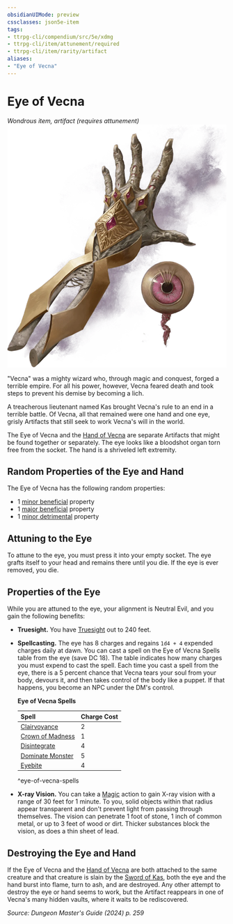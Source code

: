 ```yaml
---
obsidianUIMode: preview
cssclasses: json5e-item
tags:
- ttrpg-cli/compendium/src/5e/xdmg
- ttrpg-cli/item/attunement/required
- ttrpg-cli/item/rarity/artifact
aliases: 
- "Eye of Vecna"
---
```

# Eye of Vecna
*Wondrous item, artifact (requires attunement)*  
![](Misc%20Files/CLI/compendium/items/img/eye-and-hand-of-vecna.webp#right)


"Vecna" was a mighty wizard who, through magic and conquest, forged a terrible empire. For all his power, however, Vecna feared death and took steps to prevent his demise by becoming a lich.

A treacherous lieutenant named Kas brought Vecna's rule to an end in a terrible battle. Of Vecna, all that remained were one hand and one eye, grisly Artifacts that still seek to work Vecna's will in the world.

The Eye of Vecna and the [Hand of Vecna](Misc%20Files/CLI/compendium/items/hand-of-vecna-xdmg.md) are separate Artifacts that might be found together or separately. The eye looks like a bloodshot organ torn free from the socket. The hand is a shriveled left extremity.

## Random Properties of the Eye and Hand

The Eye of Vecna has the following random properties:

- 1 [minor beneficial](Misc%20Files/CLI/compendium/tables/artifact-properties-minor-beneficial-properties-xdmg.md) property  
- 1 [major beneficial](Misc%20Files/CLI/compendium/tables/artifact-properties-major-beneficial-properties-xdmg.md) property  
- 1 [minor detrimental](Misc%20Files/CLI/compendium/tables/artifact-properties-minor-detrimental-properties-xdmg.md) property  

## Attuning to the Eye

To attune to the eye, you must press it into your empty socket. The eye grafts itself to your head and remains there until you die. If the eye is ever removed, you die.

## Properties of the Eye

While you are attuned to the eye, your alignment is Neutral Evil, and you gain the following benefits:

- **Truesight.** You have [Truesight](Misc%20Files/CLI/rules/senses.md#Truesight) out to 240 feet.  
- **Spellcasting.** The eye has 8 charges and regains `1d4 + 4` expended charges daily at dawn. You can cast a spell on the Eye of Vecna Spells table from the eye (save DC 18). The table indicates how many charges you must expend to cast the spell. Each time you cast a spell from the eye, there is a 5 percent chance that Vecna tears your soul from your body, devours it, and then takes control of the body like a puppet. If that happens, you become an NPC under the DM's control.  

    **Eye of Vecna Spells**  

    | Spell | Charge Cost |  
    |-------|-------------|  
    | [Clairvoyance](Misc%20Files/CLI/compendium/spells/clairvoyance-xphb.md) | 2 |  
    | [Crown of Madness](Misc%20Files/CLI/compendium/spells/crown-of-madness-xphb.md) | 1 |  
    | [Disintegrate](Misc%20Files/CLI/compendium/spells/disintegrate-xphb.md) | 4 |  
    | [Dominate Monster](Misc%20Files/CLI/compendium/spells/dominate-monster-xphb.md) | 5 |  
    | [Eyebite](Misc%20Files/CLI/compendium/spells/eyebite-xphb.md) | 4 |  
    ^eye-of-vecna-spells  
- **X-ray Vision.** You can take a [Magic](Misc%20Files/CLI/rules/actions.md#Magic) action to gain X-ray vision with a range of 30 feet for 1 minute. To you, solid objects within that radius appear transparent and don't prevent light from passing through themselves. The vision can penetrate 1 foot of stone, 1 inch of common metal, or up to 3 feet of wood or dirt. Thicker substances block the vision, as does a thin sheet of lead.  

## Destroying the Eye and Hand

If the Eye of Vecna and the [Hand of Vecna](Misc%20Files/CLI/compendium/items/hand-of-vecna-xdmg.md) are both attached to the same creature and that creature is slain by the [Sword of Kas](Misc%20Files/CLI/compendium/items/sword-of-kas-xdmg.md), both the eye and the hand burst into flame, turn to ash, and are destroyed. Any other attempt to destroy the eye or hand seems to work, but the Artifact reappears in one of Vecna's many hidden vaults, where it waits to be rediscovered.

*Source: Dungeon Master's Guide (2024) p. 259*